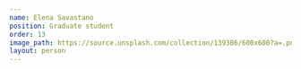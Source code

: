 ```yaml
---
name: Elena Savastano
position: Graduate student
order: 13
image_path: https://source.unsplash.com/collection/139386/600x600?a=.png
layout: person
---
```

